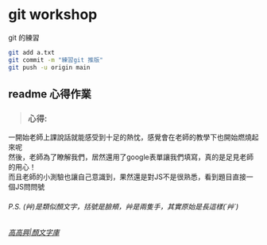 # git workshop

git 的練習
```bash
git add a.txt
git commit -m "練習git 推版"
git push -u origin main

```
## readme 心得作業
>### 心得:   

一開始老師上課說話就能感受到十足的熱忱，感覺會在老師的教學下也開始燃燒起來呢   
然後，老師為了瞭解我們，居然還用了google表單讓我們填寫，真的是足見老師的用心！   
而且老師的小測驗也讓自己意識到，果然還是對JS不是很熟悉，看到題目直接一個JS問問號
###### P.S. (艸)是類似顏文字，括號是臉頰，艸是兩隻手，其實原始是長這樣(*´艸`*) 
###### [高高興|顏文字庫](https://facemood.grtimed.com/classification/%E9%AB%98%E8%88%88)
